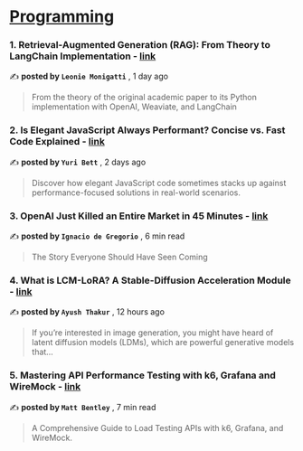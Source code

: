 
<h1><a href=https://medium.com/tag/programming/recommended target="_blank" rel="noopener noreferrer">Programming</a></h1>
<h3>1. Retrieval-Augmented Generation (RAG): From Theory to LangChain Implementation - <a href=https://medium.com/towards-data-science/retrieval-augmented-generation-rag-from-theory-to-langchain-implementation-4e9bd5f6a4f2?source=tag_recommended_feed---------0-84----------programming----------acffa5de_675f_43d0_8da3_4fb4250a0d7b------- target="_blank" rel="noopener noreferrer">link</a></h3>

✍️ **posted by `Leonie Monigatti`** <date> , 1 day ago</date>

<blockquote>From the theory of the original academic paper to its Python implementation with OpenAI, Weaviate, and LangChain</blockquote>

<h3>2. Is Elegant JavaScript Always Performant? Concise vs. Fast Code Explained - <a href=https://medium.com/javascript-in-plain-english/is-elegant-javascript-always-performant-concise-vs-fast-code-explained-da90b766f13b?source=tag_recommended_feed---------1-107----------programming----------acffa5de_675f_43d0_8da3_4fb4250a0d7b------- target="_blank" rel="noopener noreferrer">link</a></h3>

✍️ **posted by `Yuri Bett`** <date> , 2 days ago</date>

<blockquote>Discover how elegant JavaScript code sometimes stacks up against performance-focused solutions in real-world scenarios.</blockquote>

<h3>3. OpenAI Just Killed an Entire Market in 45 Minutes - <a href=https://medium.com/@ignacio.de.gregorio.noblejas/openai-just-killed-an-entire-market-in-45-minutes-818b2a8ad33e?source=tag_recommended_feed---------2-85----------programming----------acffa5de_675f_43d0_8da3_4fb4250a0d7b------- target="_blank" rel="noopener noreferrer">link</a></h3>

✍️ **posted by `Ignacio de Gregorio`** <date> , 6 min read</date>

<blockquote>The Story Everyone Should Have Seen Coming</blockquote>

<h3>4. What is LCM-LoRA? A Stable-Diffusion Acceleration Module - <a href=https://medium.com/@ayush-thakur02/what-is-lcm-lora-a-stable-diffusion-acceleration-module-b8959601fc4f?source=tag_recommended_feed---------3-84----------programming----------acffa5de_675f_43d0_8da3_4fb4250a0d7b------- target="_blank" rel="noopener noreferrer">link</a></h3>

✍️ **posted by `Ayush Thakur`** <date> , 12 hours ago</date>

<blockquote>If you’re interested in image generation, you might have heard of latent diffusion models (LDMs), which are powerful generative models that…</blockquote>

<h3>5. Mastering API Performance Testing with k6, Grafana and WireMock - <a href=https://medium.com/gitconnected/mastering-api-performance-testing-with-k6-grafana-and-wiremock-e09825fb2241?source=tag_recommended_feed---------4-107----------programming----------acffa5de_675f_43d0_8da3_4fb4250a0d7b------- target="_blank" rel="noopener noreferrer">link</a></h3>

✍️ **posted by `Matt Bentley`** <date> , 7 min read</date>

<blockquote>A Comprehensive Guide to Load Testing APIs with k6, Grafana, and WireMock.</blockquote>


